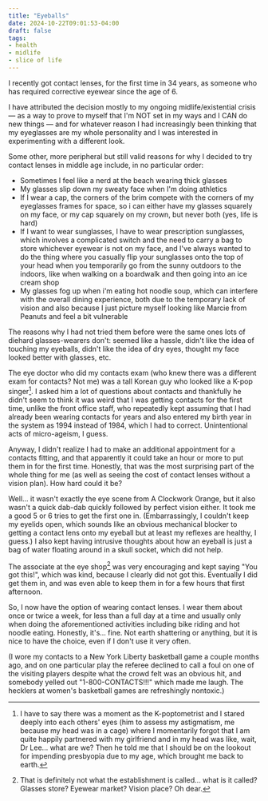 ```yaml
---
title: "Eyeballs"
date: 2024-10-22T09:01:53-04:00
draft: false
tags:
- health
- midlife
- slice of life
---
```


I recently got contact lenses, for the first time in 34 years, as someone who has required corrective eyewear since the age of 6. 

I have attributed the decision mostly to my ongoing midlife/existential crisis — as a way to prove to myself that I'm NOT set in my ways and I CAN do new things — and for whatever reason I had increasingly been thinking that my eyeglasses are my whole personality and I was interested in experimenting with a different look. 

Some other, more peripheral but still valid reasons for why I decided to try contact lenses in middle age include, in no particular order:
- Sometimes I feel like a nerd at the beach wearing thick glasses
- My glasses slip down my sweaty face when I'm doing athletics
- If I wear a cap, the corners of the brim compete with the corners of my eyeglasses frames for space, so i can either have my glasses squarely on my face, or my cap squarely on my crown, but never both (yes, life is hard)
- If I want to wear sunglasses, I have to wear prescription sunglasses, which involves a complicated switch and the need to carry a bag to store whichever eyewear is not on my face, and I've always wanted to do the thing where you casually flip your sunglasses onto the top of your head when you temporarily go from the sunny outdoors to the indoors, like when walking on a boardwalk and then going into an ice cream shop
- My glasses fog up when i'm eating hot noodle soup, which can interfere with the overall dining experience, both due to the temporary lack of vision and also because I just picture myself looking like Marcie from Peanuts and feel a bit vulnerable

The reasons why I had not tried them before were the same ones lots of diehard glasses-wearers don't: seemed like a hassle, didn't like the idea of touching my eyeballs, didn't like the idea of dry eyes, thought my face looked better with glasses, etc. 

The eye doctor who did my contacts exam (who knew there was a different exam for contacts? Not me) was a tall Korean guy who looked like a K-pop singer[^1]. I asked him a lot of questions about contacts and thankfully he didn't seem to think it was weird that I was getting contacts for the first time, unlike the front office staff, who repeatedly kept assuming that I had already been wearing contacts for years and also entered my birth year in the system as 1994 instead of 1984, which I had to correct. Unintentional acts of micro-ageism, I guess.

Anyway, I didn't realize I had to make an additional appointment for a contacts fitting, and that apparently it could take an hour or more to put them in for the first time. Honestly, that was the most surprising part of the whole thing for me (as well as seeing the cost of contact lenses without a vision plan). How hard could it be? 

Well... it wasn't exactly the eye scene from A Clockwork Orange, but it also wasn't a quick dab-dab quickly followed by perfect vision either. It took me a good 5 or 6 tries to get the first one in. (Embarrassingly, I couldn't keep my eyelids open, which sounds like an obvious mechanical blocker to getting a contact lens onto my eyeball but at least my reflexes are healthy, I guess.) I also kept having intrusive thoughts about how an eyeball is just a bag of water floating around in a skull socket, which did not help. 

The associate at the eye shop[^2] was very encouraging and kept saying "You got this!", which was kind, because I clearly did not got this. Eventually I did get them in, and was even able to keep them in for a few hours that first afternoon.

So, I now have the option of wearing contact lenses. I wear them about once or twice a week, for less than a full day at a time and usually only when doing the aforementioned activities including bike riding and hot noodle eating. Honestly, it's... fine. Not earth shattering or anything, but it is nice to have the choice, even if I don't use it very often. 

(I wore my contacts to a New York Liberty basketball game a couple months ago, and on one particular play the referee declined to call a foul on one of the visiting players despite what the crowd felt was an obvious hit, and somebody yelled out "1-800-CONTACTS!!!" which made me laugh. The hecklers at women's basketball games are refreshingly nontoxic.)

[^1]: I have to say there was a moment as the K-poptometrist and I stared deeply into each others' eyes (him to assess my astigmatism, me because my head was in a cage) where I momentarily forgot that I am quite happily partnered with my girlfriend and in my head was like, wait, Dr Lee... what are we? Then he told me that I should be on the lookout for impending presbyopia due to my age, which brought me back to earth.
[^2]: That is definitely not what the establishment is called... what is it called? Glasses store? Eyewear market? Vision place? Oh dear.